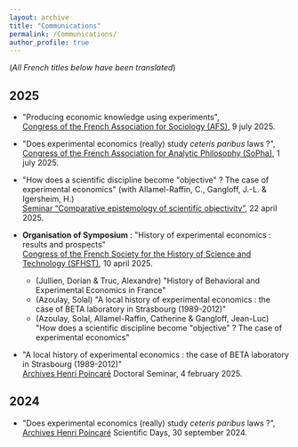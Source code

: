 ```yaml
---
layout: archive
title: "Communications"
permalink: /Communications/
author_profile: true
---
```

(_All French titles below have been translated_)     


2025
------------
- "Producing economic knowledge using experiments",   
[Congress of the French Association for Sociology (AFS)](https://afs-socio.fr/congres/toulouse2025/), 9 july 2025.
   
- "Does experimental economics (really) study *ceteris paribus* laws ?",   
[Congress of the French Association for Analytic Philosophy (SoPha)](https://sopha2025.sciencesconf.org/), 1 july 2025.   

- "How does a scientific discipline become "objective" ? The case of experimental economics" (with Allamel-Raffin, C., Gangloff, J.-L. & Igersheim, H.)   
  [Seminar “Comparative epistemology of scientific objectivity”](https://www.misha.fr/recherche/programmes-scientifiques-misha/programme-de-recherche-2024-2025/epistemologie-comparee-des-formes-de-production-de-lobjectivite-scientifique), 22 april 2025.
   
- **Organisation of Symposium** : "History of experimental economics : results and prospects"    
  [Congress of the French Society for the History of Science and Technology (SFHST)](https://sfhstnancy2025.sciencesconf.org/), 10 april 2025.
   - (Jullien, Dorian & Truc, Alexandre) "History of Behavioral and Experimental Economics in France"
   - (Azoulay, Solal) "A local history of experimental economics : the case of BETA laboratory in Strasbourg (1989-2012)"
   - (Azoulay, Solal, Allamel-Raffin, Catherine & Gangloff, Jean-Luc) "How does a scientific discipline become "objective" ? The case of experimental economics"

- "A local history of experimental economics : the case of BETA laboratory in Strasbourg (1989-2012)"   
[Archives Henri Poincaré](https://poincare.univ-lorraine.fr) Doctoral Seminar, 4 february 2025.   

2024
------------
- "Does experimental economics (really) study *ceteris paribus* laws ?",   
[Archives Henri Poincaré](https://poincare.univ-lorraine.fr) Scientific Days, 30 september 2024.
